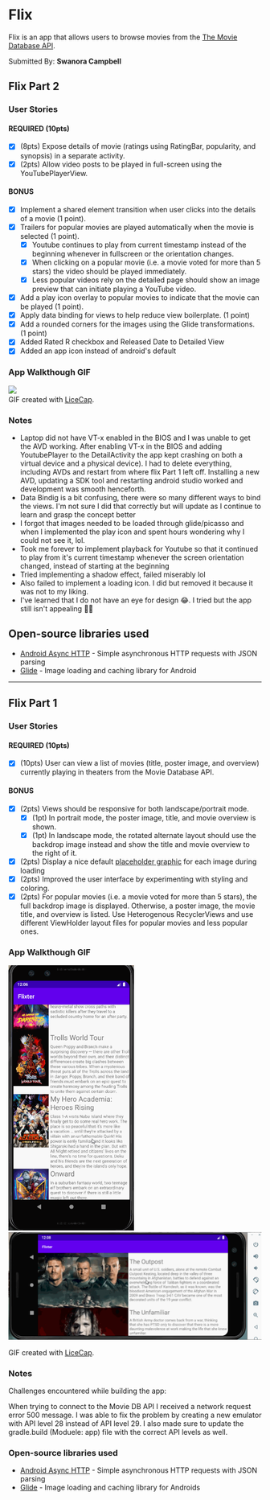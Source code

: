 # Flix
Flix is an app that allows users to browse movies from the [The Movie Database API](http://docs.themoviedb.apiary.io/#).

Submitted By: **Swanora Campbell**

## Flix Part 2

### User Stories

#### REQUIRED (10pts)

- [X] (8pts) Expose details of movie (ratings using RatingBar, popularity, and synopsis) in a separate activity.
- [X] (2pts) Allow video posts to be played in full-screen using the YouTubePlayerView.

#### BONUS

- [X] Implement a shared element transition when user clicks into the details of a movie (1 point).
- [X] Trailers for popular movies are played automatically when the movie is selected (1 point).
  - [X] Youtube continues to play from current timestamp instead of the beginning whenever in fullscreen or the orientation changes.
  - [X] When clicking on a popular movie (i.e. a movie voted for more than 5 stars) the video should be played immediately.
  - [X] Less popular videos rely on the detailed page should show an image preview that can initiate playing a YouTube video.
- [X] Add a play icon overlay to popular movies to indicate that the movie can be played (1 point).
- [X] Apply data binding for views to help reduce view boilerplate. (1 point)
- [X] Add a rounded corners for the images using the Glide transformations. (1 point)
- [X] Added Rated R checkbox and Released Date to Detailed View
- [X] Added an app icon instead of android's default

### App Walkthough GIF

<img src="walkthrough3.gif" width=550><br> 
GIF created with [LiceCap](http://www.cockos.com/licecap/).

### Notes

- Laptop did not have VT-x enabled in the BIOS and I was unable to get the AVD working. After enabling VT-x in the BIOS and adding YoutubePlayer to the DetailActivity the app kept crashing on both a virtual device and a physical device). I had to delete everything, including AVDs and restart from where flix Part 1 left off. Installing a new AVD, updating a SDK tool and restarting android studio worked and development was smooth henceforth.
- Data Bindig is a bit confusing, there were so many different ways to bind the views. I'm not sure I did that correctly but will update as I continue to learn and grasp the concept better
- I forgot that images needed to be loaded through glide/picasso and when I implemented the play icon and spent hours wondering why I could not see it, lol. 
- Took me forever to implement playback for Youtube so that it continued to play from it's current timestamp whenever the screen orientation changed, instead of starting at the beginning
- Tried implementing a shadow effect, failed miserably lol
- Also failed to implement a loading icon. I did but removed it because it was not to my liking.
- I've learned that I do not have an eye for design 😂. I tried but the app still isn't appealing 🤷‍♀️

## Open-source libraries used
- [Android Async HTTP](https://github.com/codepath/CPAsyncHttpClient) - Simple asynchronous HTTP requests with JSON parsing
- [Glide](https://github.com/bumptech/glide) - Image loading and caching library for Android

---

## Flix Part 1

### User Stories

#### REQUIRED (10pts)
- [X] (10pts) User can view a list of movies (title, poster image, and overview) currently playing in theaters from the Movie Database API.

#### BONUS
- [X] (2pts) Views should be responsive for both landscape/portrait mode.
   - [X] (1pt) In portrait mode, the poster image, title, and movie overview is shown.
   - [X] (1pt) In landscape mode, the rotated alternate layout should use the backdrop image instead and show the title and movie overview to the right of it.

- [X] (2pts) Display a nice default [placeholder graphic](https://guides.codepath.org/android/Displaying-Images-with-the-Glide-Library#advanced-usage) for each image during loading
- [X] (2pts) Improved the user interface by experimenting with styling and coloring.
- [X] (2pts) For popular movies (i.e. a movie voted for more than 5 stars), the full backdrop image is displayed. Otherwise, a poster image, the movie title, and overview is listed. Use Heterogenous RecyclerViews and use different ViewHolder layout files for popular movies and less popular ones.

### App Walkthough GIF
<img src="walkthrough.gif" title="Vertical View" width=250><br> <img src="walkthrough2.gif" title="Horizontal View" width=550><br>

GIF created with [LiceCap](http://www.cockos.com/licecap/).


### Notes
Challenges encountered while building the app:

When trying to connect to the Movie DB API I received a network request error 500 message. I was able to fix the problem by creating a new emulator with API level 28 instead of API level 29. I also made sure to update the gradle.build (Moduele: app) file with the correct API levels as well. 

### Open-source libraries used

- [Android Async HTTP](https://github.com/codepath/CPAsyncHttpClient) - Simple asynchronous HTTP requests with JSON parsing
- [Glide](https://github.com/bumptech/glide) - Image loading and caching library for Androids
